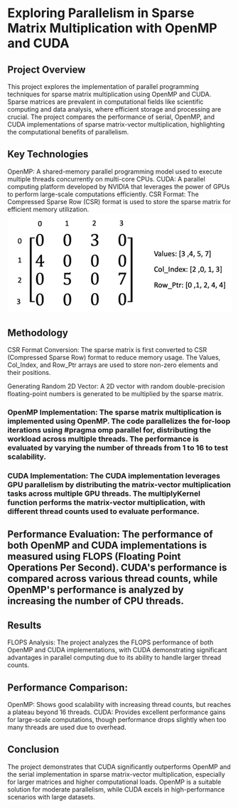 # Exploring Parallelism in Sparse Matrix Multiplication with OpenMP and CUDA
## Project Overview
This project explores the implementation of parallel programming techniques for sparse matrix multiplication using OpenMP and CUDA. Sparse matrices are prevalent in computational fields like scientific computing and data analysis, where efficient storage and processing are crucial. The project compares the performance of serial, OpenMP, and CUDA implementations of sparse matrix-vector multiplication, highlighting the computational benefits of parallelism.

## Key Technologies
OpenMP: A shared-memory parallel programming model used to execute multiple threads concurrently on multi-core CPUs.
CUDA: A parallel computing platform developed by NVIDIA that leverages the power of GPUs to perform large-scale computations efficiently.
CSR Format: The Compressed Sparse Row (CSR) format is used to store the sparse matrix for efficient memory utilization.
![Github](https://github.com/tim54202/High-Performance-Computing/blob/main/Images/CSR-Transformation.png)
## Methodology
CSR Format Conversion: The sparse matrix is first converted to CSR (Compressed Sparse Row) format to reduce memory usage. The Values, Col_Index, and Row_Ptr arrays are used to store non-zero elements and their positions.

Generating Random 2D Vector: A 2D vector with random double-precision floating-point numbers is generated to be multiplied by the sparse matrix.

### OpenMP Implementation: The sparse matrix multiplication is implemented using OpenMP. The code parallelizes the for-loop iterations using #pragma omp parallel for, distributing the workload across multiple threads. The performance is evaluated by varying the number of threads from 1 to 16 to test scalability.

### CUDA Implementation: The CUDA implementation leverages GPU parallelism by distributing the matrix-vector multiplication tasks across multiple GPU threads. The multiplyKernel function performs the matrix-vector multiplication, with different thread counts used to evaluate performance.

## Performance Evaluation: The performance of both OpenMP and CUDA implementations is measured using FLOPS (Floating Point Operations Per Second). CUDA's performance is compared across various thread counts, while OpenMP's performance is analyzed by increasing the number of CPU threads.

## Results
FLOPS Analysis: The project analyzes the FLOPS performance of both OpenMP and CUDA implementations, with CUDA demonstrating significant advantages in parallel computing due to its ability to handle larger thread counts.

## Performance Comparison:

OpenMP: Shows good scalability with increasing thread counts, but reaches a plateau beyond 16 threads.
CUDA: Provides excellent performance gains for large-scale computations, though performance drops slightly when too many threads are used due to overhead.
## Conclusion
The project demonstrates that CUDA significantly outperforms OpenMP and the serial implementation in sparse matrix-vector multiplication, especially for larger matrices and higher computational loads. OpenMP is a suitable solution for moderate parallelism, while CUDA excels in high-performance scenarios with large datasets.
